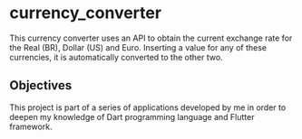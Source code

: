 # currency_converter

This currency converter uses an API to obtain the current exchange rate for the Real (BR), Dollar (US) and Euro. Inserting a value for any of these currencies, it is automatically converted to the other two.

## Objectives

This project is part of a series of applications developed by me in order to deepen my knowledge of Dart programming language and Flutter framework.